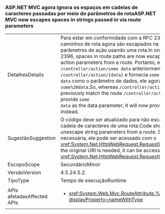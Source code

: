 ### <a name="aspnet-mvc-now-escapes-spaces-in-strings-passed-in-via-route-parameters"></a><span data-ttu-id="8c6b0-101">ASP.NET MVC agora ignora os espaços em cadeias de caracteres passadas por meio do parâmetros de rota</span><span class="sxs-lookup"><span data-stu-id="8c6b0-101">ASP.NET MVC now escapes spaces in strings passed in via route parameters</span></span>

|   |   |
|---|---|
|<span data-ttu-id="8c6b0-102">Detalhes</span><span class="sxs-lookup"><span data-stu-id="8c6b0-102">Details</span></span>|<span data-ttu-id="8c6b0-103">Para estar em conformidade com a RFC 2396, os espaços nos caminhos de rota agora são escapados na população dos parâmetros de ação usando uma rota.</span><span class="sxs-lookup"><span data-stu-id="8c6b0-103">In order to conform to RFC 2396, spaces in route paths are now escaped when populating action parameters from a route.</span></span> <span data-ttu-id="8c6b0-104">Portanto, enquanto <code>/controller/action/some data</code> anteriormente correspondia à rota <code>/controller/action/{data}</code> e fornecia <code>some data</code> como o parâmetro de dados, ele agora fornecerá <code>some%20data</code>.</span><span class="sxs-lookup"><span data-stu-id="8c6b0-104">So, whereas  <code>/controller/action/some data</code> would previously match the route <code>/controller/action/{data}</code> and provide <code>some data</code> as the data parameter, it will now provide <code>some%20data</code> instead.</span></span>|
|<span data-ttu-id="8c6b0-105">Sugestão</span><span class="sxs-lookup"><span data-stu-id="8c6b0-105">Suggestion</span></span>|<span data-ttu-id="8c6b0-106">O código deve ser atualizado para não escapar parâmetros de cadeia de caracteres de uma rota.</span><span class="sxs-lookup"><span data-stu-id="8c6b0-106">Code should be updated to unescape string parameters from a route.</span></span> <span data-ttu-id="8c6b0-107">Se o URI original for necessária, ele pode ser acessado com o <xref:System.Net.HttpWebRequest.RequestUri>. OriginalString API.</span><span class="sxs-lookup"><span data-stu-id="8c6b0-107">If the original URI is needed, it can be accessed with the <xref:System.Net.HttpWebRequest.RequestUri>.OriginalString API.</span></span>|
|<span data-ttu-id="8c6b0-108">Escopo</span><span class="sxs-lookup"><span data-stu-id="8c6b0-108">Scope</span></span>|<span data-ttu-id="8c6b0-109">Secundário</span><span class="sxs-lookup"><span data-stu-id="8c6b0-109">Minor</span></span>|
|<span data-ttu-id="8c6b0-110">Versão</span><span class="sxs-lookup"><span data-stu-id="8c6b0-110">Version</span></span>|<span data-ttu-id="8c6b0-111">4.5.2</span><span class="sxs-lookup"><span data-stu-id="8c6b0-111">4.5.2</span></span>|
|<span data-ttu-id="8c6b0-112">Tipo</span><span class="sxs-lookup"><span data-stu-id="8c6b0-112">Type</span></span>|<span data-ttu-id="8c6b0-113">Tempo de execução</span><span class="sxs-lookup"><span data-stu-id="8c6b0-113">Runtime</span></span>|
|<span data-ttu-id="8c6b0-114">APIs afetadas</span><span class="sxs-lookup"><span data-stu-id="8c6b0-114">Affected APIs</span></span>|<ul><li><xref:System.Web.Mvc.RouteAttribute.%23ctor(System.String)?displayProperty=nameWithType></li></ul>|


